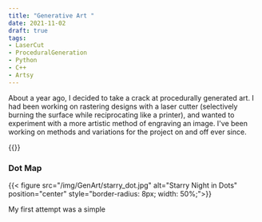 ```yaml
---
title: "Generative Art "
date: 2021-11-02
draft: true
tags:
- LaserCut
- ProceduralGeneration
- Python
- C++
- Artsy
---
```


About a year ago, I decided to take a crack at procedurally generated art. I had been working on rastering designs with a laser cutter (selectively burning the surface while reciprocating like a printer), and wanted to experiment with a more artistic method of engraving an image. I've been working on methods and variations for the project on and off ever since. 

{{<NiceLine>}}

### Dot Map
{{< figure src="/img/GenArt/starry_dot.jpg" alt="Starry Night in Dots" position="center" style="border-radius: 8px; width: 50%;">}}

My first attempt was a simple 

